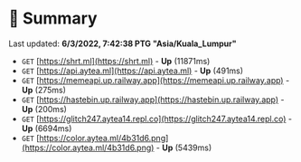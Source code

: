 # 📖 Summary
Last updated: **6/3/2022, 7:42:38 PTG "Asia/Kuala_Lumpur"**

- `GET` [https://shrt.ml](https://shrt.ml) - **Up** (11871ms)
- `GET` [https://api.aytea.ml](https://api.aytea.ml) - **Up** (491ms)
- `GET` [https://memeapi.up.railway.app](https://memeapi.up.railway.app) - **Up** (275ms)
- `GET` [https://hastebin.up.railway.app](https://hastebin.up.railway.app) - **Up** (200ms)
- `GET` [https://glitch247.aytea14.repl.co](https://glitch247.aytea14.repl.co) - **Up** (6694ms)
- `GET` [https://color.aytea.ml/4b31d6.png](https://color.aytea.ml/4b31d6.png) - **Up** (5439ms)

